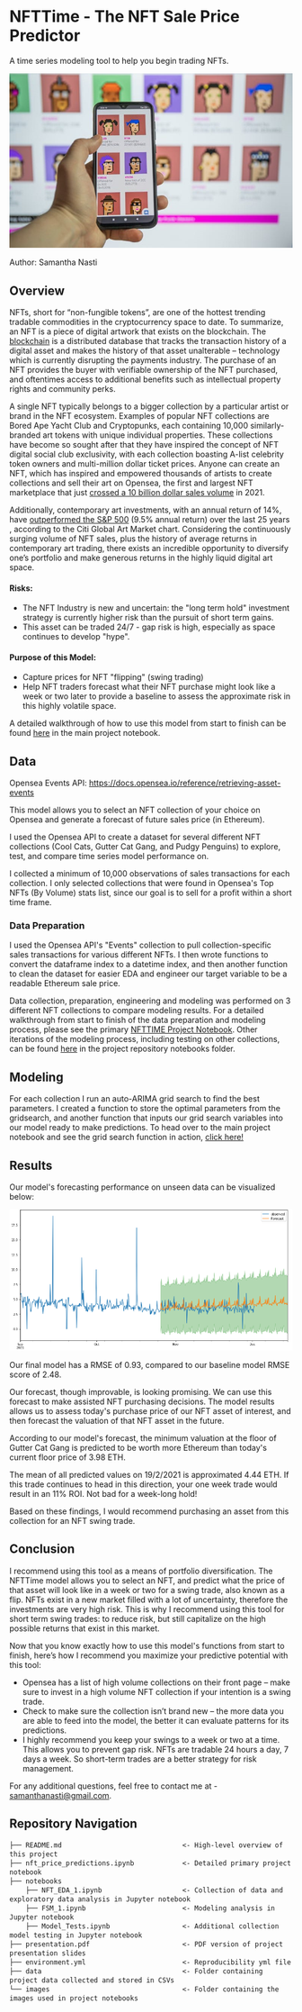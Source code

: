 # NFTTime - The NFT Sale Price Predictor

A time series modeling tool to help you begin trading NFTs.

![Cryptopunk NFTs](images/nftshutter.jpg)

Author: Samantha Nasti

## Overview

NFTs, short for “non-fungible tokens”, are one of the hottest trending tradable commodities in the cryptocurrency space to date. To summarize, an NFT is a piece of digital artwork that exists on the blockchain. The [blockchain](https://www.investopedia.com/terms/b/blockchain.asp) is a distributed database that tracks the transaction history of a digital asset and makes the history of that asset unalterable – technology which is currently disrupting the payments industry. The purchase of an NFT provides the buyer with verifiable ownership of the NFT purchased, and oftentimes access to additional benefits such as intellectual property rights and community perks. 

A single NFT typically belongs to a bigger collection by a particular artist or brand in the NFT ecosystem. Examples of popular NFT collections are Bored Ape Yacht Club and Cryptopunks, each containing 10,000 similarly-branded art tokens with unique individual properties. These collections have become so sought after that they have inspired the concept of NFT digital social club exclusivity, with each collection boasting A-list celebrity token owners and multi-million dollar ticket prices. 
Anyone can create an NFT, which has inspired and empowered thousands of artists to create collections 
and sell their art on Opensea, the first and largest NFT marketplace that just [crossed a 10 billion dollar sales volume](https://beincrypto.com/opensea-crosses-10-billion-in-all-time-sales-volumes/) in 2021. 

Additionally, contemporary art investments, with an annual return of 14%, have [outperformed the S&P 500](https://www.cnbc.com/2021/05/27/there-are-unique-opportunities-in-art-says-one-asset-manager.html) (9.5% annual return) over the last 25 years , according to the Citi Global Art Market chart. 
Considering the continuously surging volume of NFT sales, plus the history of average returns in contemporary art trading, there exists an incredible opportunity to diversify one’s portfolio and make generous returns in the highly liquid digital art space. 
    
#### Risks:
   - The NFT Industry is new and uncertain: the "long term hold" investment strategy is currently higher risk than the pursuit of short term gains.
   - This asset can be traded 24/7 - gap risk is high, especially as space continues to develop "hype".
    
#### Purpose of this Model:
   - Capture prices for NFT "flipping" (swing trading)
   - Help NFT traders forecast what their NFT purchase might look like a week or two later to provide a baseline to assess the approximate risk in this highly volatile space.
   
A detailed walkthrough of how to use this model from start to finish can be found [here](nft_price_predictions.ipynb) in the main project notebook.

## Data

Opensea Events API: https://docs.opensea.io/reference/retrieving-asset-events

This model allows you to select an NFT collection of your choice on Opensea and generate a forecast of future sales price (in Ethereum).

I used the Opensea API to create a dataset for several different NFT collections (Cool Cats, Gutter Cat Gang, and Pudgy Penguins) to explore, test, and compare time series model performance on.

I collected a minimum of 10,000 observations of sales transactions for each collection. I only selected collections that were found in Opensea's Top NFTs (By Volume) stats list, since our goal is to sell for a profit within a short time frame.

### Data Preparation

I used the Opensea API's "Events" collection to pull collection-specific sales transactions for various different NFTs. I then wrote functions to convert the dataframe index to a datetime index, and then another function to clean the dataset for easier EDA and engineer our target variable to be a readable Ethereum sale price. 

Data collection, preparation, engineering and modeling was performed on 3 different NFT collections to compare modeling results. For a detailed walkthrough from start to finish of the data preparation and modeling process, please see the primary [NFTTIME Project Notebook](https://github.com/samanthanas/NFTTime/blob/main/nft_price_predictions.ipynb). Other iterations of the modeling process, including testing on other collections, can be found [here](https://github.com/samanthanas/NFTTime/tree/main/notebooks) in the project repository notebooks folder.  

## Modeling

For each collection I run an auto-ARIMA grid search to find the best parameters. I created a function to store the optimal parameters from the gridsearch, and another function that inputs our grid search variables into our model ready to make predictions. To head over to the main project notebook and see the grid search function in action, [click here!](./nft_price_predictions.ipynb#Model-Gridsearch) 


## Results

Our model's forecasting performance on unseen data can be visualized below:

![GCG Model Forecast](images/modelforecastunseen.PNG)

Our final model has a RMSE of 0.93, compared to our baseline model RMSE score of 2.48.

Our forecast, though improvable, is looking promising. We can use this forecast to make assisted NFT purchasing decisions. The model results allows us to assess today's purchase price of our NFT asset of interest, and then forecast the valuation of that NFT asset in the future.

According to our model's forecast, the minimum valuation at the floor of Gutter Cat Gang is predicted to be worth more Ethereum than today's current floor price of 3.98 ETH.

The mean of all predicted values on 19/2/2021 is approximated 4.44 ETH. If this trade continues to head in this direction, your one week trade would result in an 11% ROI. Not bad for a week-long hold!

Based on these findings, I would recommend purchasing an asset from this collection for an NFT swing trade.


## Conclusion

I recommend using this tool as a means of portfolio diversification. The NFTTime model allows you to select an NFT, and predict what the price of that asset will look like in a week or two for a swing trade, also known as a flip. NFTs exist in a new market filled with a lot of uncertainty, therefore the investments are very high risk. This is why I recommend using this tool for short term swing trades: to reduce risk, but still capitalize on the high possible returns that exist in this market. 

Now that you know exactly how to use this model's functions from start to finish, here’s how I recommend you maximize your predictive potential with this tool:

- Opensea has a list of high volume collections on their front page – make sure to invest in a high volume NFT collection if your intention is a swing trade. 
- Check to make sure the collection isn’t brand new – the more data you are able to feed into the model, the better it can evaluate patterns for its predictions. 
- I highly recommend you keep your swings to a week or two at a time. This allows you to prevent gap risk. NFTs are tradable 24 hours a day, 7 days a week. So short-term trades are a better strategy for risk management. 

For any additional questions, feel free to contact me at - samanthanasti@gmail.com. 

## Repository Navigation

```
├── README.md                              <- High-level overview of this project
├── nft_price_predictions.ipynb            <- Detailed primary project notebook
├── notebooks
    ├── NFT_EDA_1.ipynb                    <- Collection of data and exploratory data analysis in Jupyter notebook
    ├── FSM_1.ipynb                        <- Modeling analysis in Jupyter notebook
    ├── Model_Tests.ipynb                  <- Additional collection model testing in Jupyter notebook
├── presentation.pdf                       <- PDF version of project presentation slides
├── environment.yml                        <- Reproducibility yml file
├── data                                   <- Folder containing project data collected and stored in CSVs
└── images                                 <- Folder containing the images used in project notebooks
```
